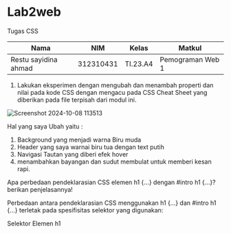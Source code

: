 # Lab2web
Tugas CSS

|Nama|NIM|Kelas|Matkul|
|----|---|-----|------|
|Restu sayidina ahmad |312310431|TI.23.A4|Pemograman Web 1|

1. Lakukan eksperimen dengan mengubah dan menambah properti dan nilai pada kode CSS
dengan mengacu pada CSS Cheat Sheet yang diberikan pada file terpisah dari modul ini.

![Screenshot 2024-10-08 113513](https://github.com/user-attachments/assets/0a2ff9ff-bf3d-472c-ad18-234c41d46d9d)

Hal yang saya Ubah yaitu :
1. Background yang menjadi warna Biru muda
2. Header yang saya warnai biru tua dengan text putih
3. Navigasi Tautan yang diberi efek hover
4. menambahkan bayangan dan sudut membulat untuk memberi kesan rapi.

Apa perbedaan pendeklarasian CSS elemen h1 {...} dengan #intro h1 {...}? berikan
penjelasannya!

Perbedaan antara pendeklarasian CSS menggunakan h1 {...} dan #intro h1 {...} terletak pada spesifisitas selektor yang digunakan:

Selektor Elemen h1 
